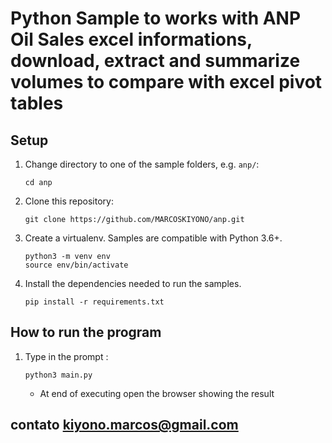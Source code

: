 # Python Sample to works with ANP Oil Sales excel informations, download, extract and summarize volumes to compare with excel pivot tables

## Setup

1. Change directory to one of the sample folders, e.g. `anp/`:

    ```
    cd anp
    ```

1. Clone this repository:

    ```
    git clone https://github.com/MARCOSKIYONO/anp.git
    ```

1. Create a virtualenv. Samples are compatible with Python 3.6+.

    ```
    python3 -m venv env
    source env/bin/activate
    ```

1. Install the dependencies needed to run the samples.

    ```
    pip install -r requirements.txt
    ```

## How to run the program

1. Type in the prompt : 

    ```
    python3 main.py
    ```	
	* At end of executing open the browser showing the result

## contato kiyono.marcos@gmail.com
